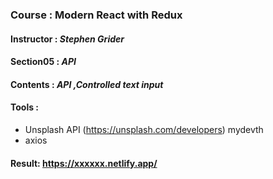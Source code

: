 ### Course : Modern React with Redux

#### Instructor : **_Stephen Grider_**

#### Section05 : **_API_**

#### Contents : _API ,Controlled text input_

#### Tools :

- Unsplash API (https://unsplash.com/developers) mydevth
- axios

#### Result: https://xxxxxx.netlify.app/
